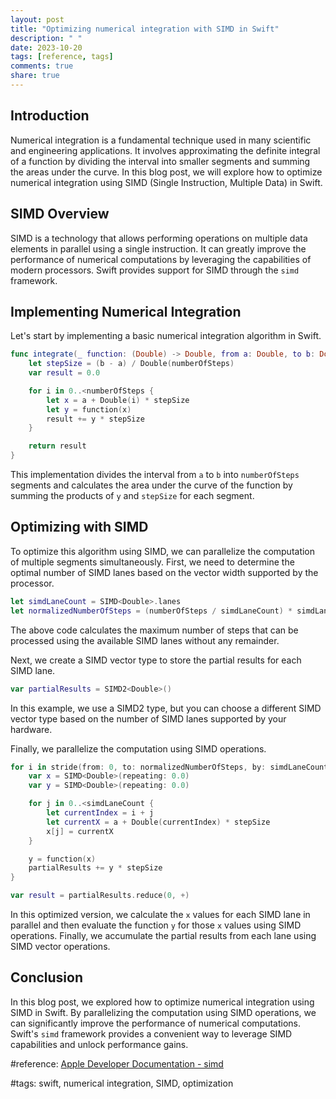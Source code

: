 ```yaml
---
layout: post
title: "Optimizing numerical integration with SIMD in Swift"
description: " "
date: 2023-10-20
tags: [reference, tags]
comments: true
share: true
---
```


## Introduction

Numerical integration is a fundamental technique used in many scientific and engineering applications. It involves approximating the definite integral of a function by dividing the interval into smaller segments and summing the areas under the curve. In this blog post, we will explore how to optimize numerical integration using SIMD (Single Instruction, Multiple Data) in Swift.

## SIMD Overview

SIMD is a technology that allows performing operations on multiple data elements in parallel using a single instruction. It can greatly improve the performance of numerical computations by leveraging the capabilities of modern processors. Swift provides support for SIMD through the `simd` framework.

## Implementing Numerical Integration

Let's start by implementing a basic numerical integration algorithm in Swift.

```swift
func integrate(_ function: (Double) -> Double, from a: Double, to b: Double, numberOfSteps: Int) -> Double {
    let stepSize = (b - a) / Double(numberOfSteps)
    var result = 0.0

    for i in 0..<numberOfSteps {
        let x = a + Double(i) * stepSize
        let y = function(x)
        result += y * stepSize
    }

    return result
}
```
This implementation divides the interval from `a` to `b` into `numberOfSteps` segments and calculates the area under the curve of the function by summing the products of `y` and `stepSize` for each segment.

## Optimizing with SIMD

To optimize this algorithm using SIMD, we can parallelize the computation of multiple segments simultaneously. First, we need to determine the optimal number of SIMD lanes based on the vector width supported by the processor.

```swift
let simdLaneCount = SIMD<Double>.lanes
let normalizedNumberOfSteps = (numberOfSteps / simdLaneCount) * simdLaneCount
```

The above code calculates the maximum number of steps that can be processed using the available SIMD lanes without any remainder.

Next, we create a SIMD vector type to store the partial results for each SIMD lane.

```swift
var partialResults = SIMD2<Double>()
```

In this example, we use a SIMD2 type, but you can choose a different SIMD vector type based on the number of SIMD lanes supported by your hardware.

Finally, we parallelize the computation using SIMD operations.

```swift
for i in stride(from: 0, to: normalizedNumberOfSteps, by: simdLaneCount) {
    var x = SIMD<Double>(repeating: 0.0)
    var y = SIMD<Double>(repeating: 0.0)

    for j in 0..<simdLaneCount {
        let currentIndex = i + j
        let currentX = a + Double(currentIndex) * stepSize
        x[j] = currentX
    }

    y = function(x)
    partialResults += y * stepSize
}

var result = partialResults.reduce(0, +)
```

In this optimized version, we calculate the `x` values for each SIMD lane in parallel and then evaluate the function `y` for those `x` values using SIMD operations. Finally, we accumulate the partial results from each lane using SIMD vector operations.

## Conclusion

In this blog post, we explored how to optimize numerical integration using SIMD in Swift. By parallelizing the computation using SIMD operations, we can significantly improve the performance of numerical computations. Swift's `simd` framework provides a convenient way to leverage SIMD capabilities and unlock performance gains. 

#reference: [Apple Developer Documentation - simd](https://developer.apple.com/documentation/simd) 

#tags: swift, numerical integration, SIMD, optimization